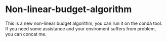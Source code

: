 # Non-linear-budget-algorithm
This is a new non-linear budget algorithm, you can run it on the conda tool.
If you need some assistance and your enviroment suffers from problem, you can concat me.

